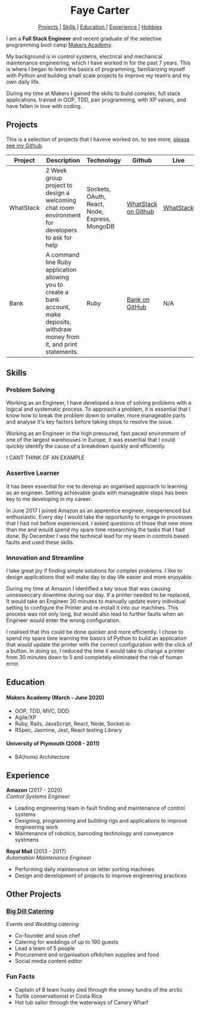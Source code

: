 <h1 align="center">
  Faye Carter
</h1>

<div align="center">

[Projects ](#projects) |
[Skills ](#skills) |
[Education ](#education) |
[Experience ](#experience) |
[Hobbies ](#hobbies)

</div>


I am a **Full Stack Engineer** and recent graduate of the selective programming boot camp [Makers Academy](https://makers.tech/).

My background is in control systems, electrical and mechanical maintenance engineering, which I have worked in for the past 7 years. This is where I began to learn the basics of programming, familiarizing myself with Python and building small scale projects to improve my team’s and my own daily life. 

During my time at Makers I gained the skills to build complex, full stack applications. trained in OOP, TDD, pair programming, with XP values, and have fallen in love with coding.

## Projects

This is a selection of projects that I haveve worked on. to see more, [please see my Github](https://github.com/FayeCarter?tab=repositories).

| **Project** | **Description** | **Technology** | **Github** | **Live** |
| ----------- | --------------- | -------------- | ---------- | -------- |
| WhatStack | 2 Week group project to design a welcoming chat room environment for developers to ask for help | Sockets, OAuth, React, Node, Express, MongoDB | [WhatStack on Github](https://github.com/FayeCarter/WhatStack) | [WhatStack](http://whatstack.herokuapp.com/) |
| Bank | A command line Ruby application allowing you to create a bank account, make deposits, withdraw money from it, and print statements. | Ruby |  [Bank on GitHub](https://github.com/FayeCarter/bank_tech_test) | N/A |





## Skills

### Problem Solving

Working as an Engineer, I have developed a love of solving problems with a logical and systematic process. To approach a problem, it is essential that I know how to break the problem down to smaller, more manageable parts and analyse it's key factors before taking steps to resolve the issue.

Working as an Engineer in the high pressured, fast paced environment of one of the largest warehouses in Europe, it was essential that I could quickly identify the cause of a breakdown quickly and efficiently. 

I CANT THINK OF AN EXAMPLE


### Assertive Learner

It has been essential for me to develop an organised approach to learning as an engineer. Setting achievable goals with manageable steps has been key to me developing in my career. 

In June 2017 I joined Amazon as an apprentice engineer, inexperienced but enthusiastic. Every day I would take the opportunity to engage in processes that I had not before experienced. I asked questions of those that new more than me and would spend my spare time researching the tasks that I had done. By December I was the technical lead for my team in controls based faults and used these skills.

### Innovation and Streamline

I take great joy if finding simple solutions for complex problems. I like to design applications that will make day to day life easier and more enjoyable.

During my time at Amazon I identified a key issue that was causing unnesseccary downtime during our day. If a printer needed to be replaced, It would take an Engineer 30 minutes to manually update every individual setting to configure the Printer and re-install it into our machines. This process was not only long, but would also lead to further faults when an Engineer would enter the wrong configuration.

I realised that this could be done quicker and more efficiently. I chose to spend my spare time learning the basics of Python to build an application that would update the printer with the correct configuration with the click of a button. In doing so, I reduced the time it would take to change a printer from 30 minutes down to 5 and completely eliminated the risk of human error.

## Education

#### Makers Academy (March - June 2020)

- OOP, TDD, MVC, DDD
- Agile/XP
- Ruby, Rails, JavaScript, React, Node, Socket.io
- RSpec, Jasmine, Jest, React testing Library

#### University of Plymouth (2008 - 2011)

- BA(hons) Architecture


## Experience

**Amazon** (2017 - 2020)    
*Control Systems Engineer*  
- Leading engineering team in fault finding and maintenance of control systems
- Designing, programming and building rigs and applications to improve engineering work
- Maintenance of robotics, barcoding technology and conveyance systmens

**Royal Mail** (2013 - 2017)   
*Automation Maintenance Engineer*  
- Performing daily maintenance on letter sorting machines
- Design and development of projects to improve engineering practices

## Other Projects

### [Big Dill Catering](https://www.instagram.com/bigdillcatering/)
*Events and Wedding catering*
- Co-founder and sous chef
- Catering for weddings of up to 190 guests
- Lead a team of 5 people 
- Procurement and organisation ofkitchen supplies and food
- Social media content editor

### Fun Facts

* Captain of 8 team husky sled through the snowy tundra of the arctic
* Turtle conservationist in Costa Rica
* Hot tub sailor through the waterways of Canary Wharf
